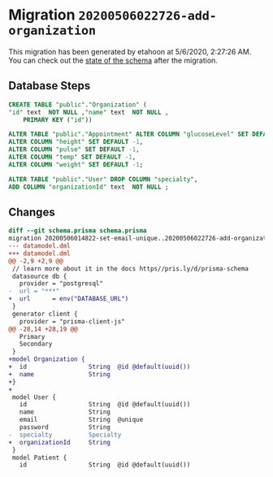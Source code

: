# Migration `20200506022726-add-organization`

This migration has been generated by etahoon at 5/6/2020, 2:27:26 AM.
You can check out the [state of the schema](./schema.prisma) after the migration.

## Database Steps

```sql
CREATE TABLE "public"."Organization" (
"id" text  NOT NULL ,"name" text  NOT NULL ,
    PRIMARY KEY ("id"))

ALTER TABLE "public"."Appointment" ALTER COLUMN "glucoseLevel" SET DEFAULT -1,
ALTER COLUMN "height" SET DEFAULT -1,
ALTER COLUMN "pulse" SET DEFAULT -1,
ALTER COLUMN "temp" SET DEFAULT -1,
ALTER COLUMN "weight" SET DEFAULT -1;

ALTER TABLE "public"."User" DROP COLUMN "specialty",
ADD COLUMN "organizationId" text  NOT NULL ;
```

## Changes

```diff
diff --git schema.prisma schema.prisma
migration 20200506014822-set-email-unique..20200506022726-add-organization
--- datamodel.dml
+++ datamodel.dml
@@ -2,9 +2,9 @@
 // learn more about it in the docs https//pris.ly/d/prisma-schema
 datasource db {
   provider = "postgresql"
-  url = "***"
+  url      = env("DATABASE_URL")
 }
 generator client {
   provider = "prisma-client-js"
@@ -28,14 +28,19 @@
   Primary
   Secondary
 }
+model Organization {
+  id                 String  @id @default(uuid())
+  name               String
+}
+
 model User {
   id                 String  @id @default(uuid())
   name               String
   email              String  @unique
   password           String
-  specialty          Specialty
+  organizationId     String 
 }
 model Patient {
   id                 String  @id @default(uuid())
```



